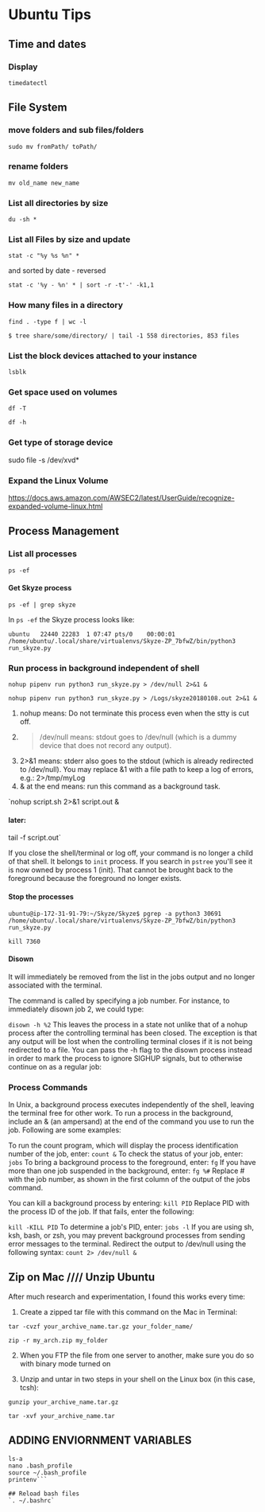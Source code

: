 # Ubuntu Tips
## Time and dates
### Display
`timedatectl`

## File System
### move folders and sub files/folders
`sudo mv fromPath/ toPath/`
### rename folders
`mv old_name new_name `
### List all directories by size
`du -sh *`
### List all Files by size and update
`stat -c "%y %s %n" *`

and sorted by date - reversed

`stat -c '%y - %n' * | sort -r -t'-' -k1,1`
### How many files in a directory
`find . -type f | wc -l`

`$ tree share/some/directory/ | tail -1
558 directories, 853 files`

### List the block devices attached to your instance
`lsblk`
### Get space used on volumes
`df -T`

`df -h`
### Get type of storage device
sudo file -s /dev/xvd*
### Expand the Linux Volume
https://docs.aws.amazon.com/AWSEC2/latest/UserGuide/recognize-expanded-volume-linux.html

## Process Management
### List all processes
`ps -ef`
#### Get Skyze process
`ps -ef | grep skyze `

In `ps -ef` the Skyze process looks like:

`ubuntu   22440 22283  1 07:47 pts/0    00:00:01 /home/ubuntu/.local/share/virtualenvs/Skyze-ZP_7bfwZ/bin/python3 run_skyze.py`
### Run process in background independent of shell

`nohup pipenv run python3 run_skyze.py > /dev/null 2>&1 &`


`nohup pipenv run python3 run_skyze.py > /Logs/skyze20180108.out 2>&1 &`

1. nohup means: Do not terminate this process even when the stty is cut off.
2. > /dev/null means: stdout goes to /dev/null (which is a dummy device that does not record any output).
3. 2>&1 means: stderr also goes to the stdout (which is already redirected to /dev/null). You may replace &1 with a file path to keep a log of errors, e.g.: 2>/tmp/myLog
4. & at the end means: run this command as a background task.


`nohup script.sh 2>&1 script.out &
#### later:
tail -f script.out`

If you close the shell/terminal or log off, your command is no longer a child of that shell. It belongs to `init` process. If you search in `pstree` you'll see it is now owned by process 1 (init). That cannot be brought back to the foreground because the foreground no longer exists.

#### Stop the processes
`ubuntu@ip-172-31-91-79:~/Skyze/Skyze$ pgrep -a python3
30691 /home/ubuntu/.local/share/virtualenvs/Skyze-ZP_7bfwZ/bin/python3 run_skyze.py`

`kill 7360`
#### Disown
It will immediately be removed from the list in the jobs output and no longer associated with the terminal.

The command is called by specifying a job number. For instance, to immediately disown job 2, we could type:

`disown -h %2`
This leaves the process in a state not unlike that of a nohup process after the controlling terminal has been closed. The exception is that any output will be lost when the controlling terminal closes if it is not being redirected to a file.
You can pass the -h flag to the disown process instead in order to mark the process to ignore SIGHUP signals, but to otherwise continue on as a regular job:

### Process Commands
In Unix, a background process executes independently of the shell, leaving the terminal free for other work. To run a process in the background, include an & (an ampersand) at the end of the command you use to run the job. Following are some examples:

To run the count program, which will display the process identification number of the job, enter:
 `count &`
To check the status of your job, enter:
 `jobs`
To bring a background process to the foreground, enter:
 `fg`
If you have more than one job suspended in the background, enter:
 `fg %#`
Replace # with the job number, as shown in the first column of the output of the jobs command.

You can kill a background process by entering:
 `kill PID`
Replace PID with the process ID of the job. If that fails, enter the following:

 `kill -KILL PID`
To determine a job's PID, enter:
 `jobs -l`
If you are using sh, ksh, bash, or zsh, you may prevent background processes from sending error messages to the terminal. Redirect the output to /dev/null using the following syntax:
 `count 2> /dev/null &`

## Zip on Mac //// Unzip Ubuntu

After much research and experimentation, I found this works every time:

1) Create a zipped tar file with this command on the Mac in Terminal:

`tar -cvzf your_archive_name.tar.gz your_folder_name/`

`zip -r my_arch.zip my_folder`

2) When you FTP the file from one server to another, make sure you do so with binary mode turned on

3) Unzip and untar in two steps in your shell on the Linux box (in this case, tcsh):

`gunzip your_archive_name.tar.gz`

`tar -xvf your_archive_name.tar`

## ADDING ENVIORNMENT VARIABLES
```pwd
ls-a
nano .bash_profile
source ~/.bash_profile
printenv```

## Reload bash files
`. ~/.bashrc`
